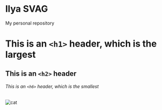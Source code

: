 # Ilya SVAG
My personal repository

# This is an `<h1>` header, which is the largest
## This is an `<h2>` header
###### This is an `<h6>` header, which is the smallest

![cat](https://i.pinimg.com/564x/b1/49/25/b14925d1c8cb54285412fa63d99dcbb2.jpg)
